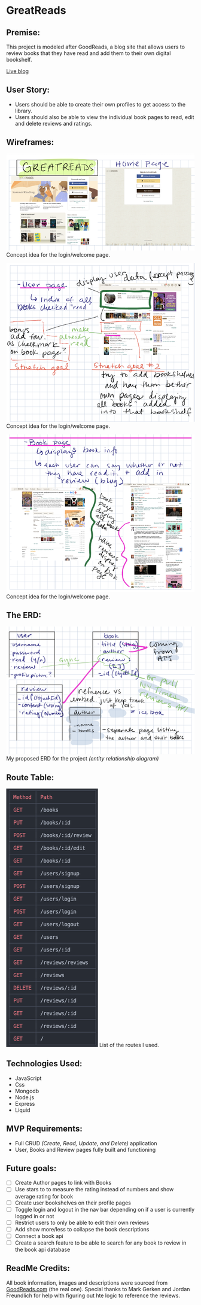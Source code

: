 # GreatReads

## Premise: 

This project is modeled after GoodReads, a blog site that allows users to review books that they have read and add them to their own digital bookshelf.

[Live blog](X)


## User Story:

- Users should be able to create their own profiles to get access to the library.
- Users should also be able to view the individual book pages to read, edit and delete reviews and ratings.


## Wireframes:
 
![Login Page](./img/wireframe-login.png)
Concept idea for the login/welcome page.

![User Page](./img/wireframe-user-page.png)
Concept idea for the login/welcome page.

![Book Page](./img/wireframe-book-page.png)
Concept idea for the login/welcome page.


## The ERD: 

![ERD](./img/erd.png)
My proposed ERD for the project *(entity relationship diagram)*


## Route Table:
 ![Route Table](./img/routes-path.png)
List of the routes I used.

## Technologies Used:
- JavaScript
- Css
- Mongodb
- Node.js
- Express
- Liquid

## MVP Requirements:
- Full CRUD *(Create, Read, Update, and Delete)* application
- User, Books and Review pages fully built and functioning

## Future goals:
- [ ] Create Author pages to link with Books
- [ ] Use stars to to measure the rating instead of numbers and show average rating for book
- [ ] Create user bookshelves on their profile pages
- [ ] Toggle login and logout in the nav bar depending on if a user is currently logged in or not
- [ ] Restrict users to only be able to edit their own reviews
- [ ] Add show more/less to collapse the book descriptions
- [ ] Connect a book api 
- [ ] Create a search feature to be able to search for any book to review in the book api database

## ReadMe Credits:
All book information, images and descriptions were sourced from [GoodReads.com](https://www.goodreads.com) (the real one). Special thanks to Mark Gerken and Jordan Freundlich for help with figuring out hte logic to reference the reviews. 
